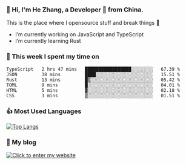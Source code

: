 ### 👋 Hi, I'm He Zhang, a Developer 🚀 from China.

This is the place where I opensource stuff and break things :rofl:

- I’m currently working on JavaScript and TypeScript
- I’m currently learning Rust

### 💪 This week I spent my time on 
<!--START_SECTION:waka-->

```text
TypeScript   2 hrs 47 mins   █████████████████░░░░░░░░   67.39 %
JSON         38 mins         ████░░░░░░░░░░░░░░░░░░░░░   15.51 %
Rust         13 mins         █▒░░░░░░░░░░░░░░░░░░░░░░░   05.42 %
TOML         9 mins          █░░░░░░░░░░░░░░░░░░░░░░░░   04.01 %
HTML         5 mins          ▓░░░░░░░░░░░░░░░░░░░░░░░░   02.18 %
CSS          3 mins          ▒░░░░░░░░░░░░░░░░░░░░░░░░   01.51 %
```

<!--END_SECTION:waka-->

### 👍 Most Used Languages
[![Top Langs](https://github-readme-stats.vercel.app/api/top-langs/?username=zhanghecool&layout=compact)](https://zhanghe.cool)

### 🌈 My blog 
[![Click to enter my website](https://cdn.jsdelivr.net/gh/zhanghecool/assets/images/gif/zhanghecools.gif)](https://zhanghe.cool)
